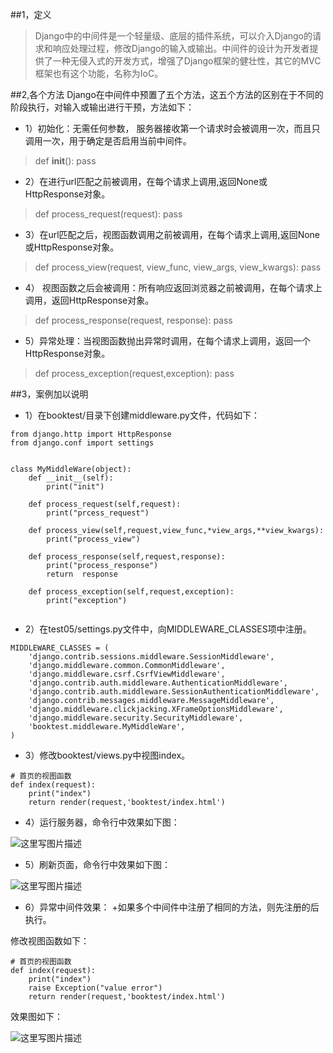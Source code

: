 ##1，定义
>Django中的中间件是一个轻量级、底层的插件系统，可以介入Django的请求和响应处理过程，修改Django的输入或输出。中间件的设计为开发者提供了一种无侵入式的开发方式，增强了Django框架的健壮性，其它的MVC框架也有这个功能，名称为IoC。

##2,各个方法
Django在中间件中预置了五个方法，这五个方法的区别在于不同的阶段执行，对输入或输出进行干预，方法如下：

+ 1）初始化：无需任何参数， 服务器接收第一个请求时会被调用一次，而且只调用一次，用于确定是否启用当前中间件。

>def __init__():
    pass

+ 2）在进行url匹配之前被调用，在每个请求上调用,返回None或HttpResponse对象。

>def process_request(request):
    pass

+ 3）在url匹配之后，视图函数调用之前被调用，在每个请求上调用,返回None或HttpResponse对象。

>def process_view(request, view_func, view_args, view_kwargs):
    pass

+ 4） 视图函数之后会被调用：所有响应返回浏览器之前被调用，在每个请求上调用，返回HttpResponse对象。

>def process_response(request, response):
    pass

+ 5）异常处理：当视图函数抛出异常时调用，在每个请求上调用，返回一个HttpResponse对象。

>def process_exception(request,exception):
    pass

##3，案例加以说明
+ 1）在booktest/目录下创建middleware.py文件，代码如下：

```
from django.http import HttpResponse
from django.conf import settings


class MyMiddleWare(object):
    def __init__(self):
        print("init")

    def process_request(self,request):
        print("prcess_request")

    def process_view(self,request,view_func,*view_args,**view_kwargs):
        print("process_view")

    def process_response(self,request,response):
        print("process_response")
        return  response

    def process_exception(self,request,exception):
        print("exception")


```

+ 2）在test05/settings.py文件中，向MIDDLEWARE_CLASSES项中注册。

```
MIDDLEWARE_CLASSES = (
    'django.contrib.sessions.middleware.SessionMiddleware',
    'django.middleware.common.CommonMiddleware',
    'django.middleware.csrf.CsrfViewMiddleware',
    'django.contrib.auth.middleware.AuthenticationMiddleware',
    'django.contrib.auth.middleware.SessionAuthenticationMiddleware',
    'django.contrib.messages.middleware.MessageMiddleware',
    'django.middleware.clickjacking.XFrameOptionsMiddleware',
    'django.middleware.security.SecurityMiddleware',
    'booktest.middleware.MyMiddleWare',
)
```

+ 3）修改booktest/views.py中视图index。

```
# 首页的视图函数
def index(request):
    print("index")
    return render(request,'booktest/index.html')
```

+ 4）运行服务器，命令行中效果如下图：

![这里写图片描述](http://upload-images.jianshu.io/upload_images/3827414-696d4ef624334ab9?imageMogr2/auto-orient/strip%7CimageView2/2/w/1240)

+ 5）刷新页面，命令行中效果如下图：

![这里写图片描述](http://upload-images.jianshu.io/upload_images/3827414-f69ae336bd21ea43?imageMogr2/auto-orient/strip%7CimageView2/2/w/1240)

+  6）异常中间件效果：
+如果多个中间件中注册了相同的方法，则先注册的后执行。

修改视图函数如下：
```
# 首页的视图函数
def index(request):
    print("index")
    raise Exception("value error")
    return render(request,'booktest/index.html')

```

效果图如下：

![这里写图片描述](http://upload-images.jianshu.io/upload_images/3827414-485e0d764e7ae885?imageMogr2/auto-orient/strip%7CimageView2/2/w/1240)
